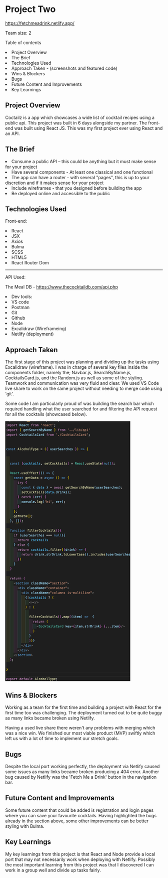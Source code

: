# Project Two

https://fetchmeadrink.netlify.app/

Team size: 2

Table of contents
<li>Project Overview</li>
<li>The Brief</li>
<li>Technologies Used</li>
<li>Approach Taken - (screenshots and featured code)</li>
<li>Wins & Blockers</li>
<li>Bugs</li>
<li>Future Content and Improvements</li>
<li>Key Learnings</li>

## Project Overview

Coctailz is a app which showcases a wide list of cocktail recipes using a public api. This project was built in 6 days alongside my partner. The front-end was built using React JS. This was my first project ever using React and an API.

## The Brief

<li>Consume a public API – this could be anything but it must make sense for your project</li>
<li>Have several components - At least one classical and one functional</li>
<li>The app can have a router - with several "pages", this is up to your discretion and if it makes sense for your project</li>
<li>Include wireframes - that you designed before building the app</li>
<li>Be deployed online and accessible to the public</li>

## Technologies Used

Front-end:
<li>React</li>
<li>JSX</li>
<li>Axios</li>
<li>Bulma</li>
<li>SCSS</li>
<li>HTML5</li>
<li>React Router Dom</li>
<hr>
API Used:

The Meal DB - https://www.thecocktaildb.com/api.php

<li>Dev tools:</li>
<li>VS code</li>
<li>Postman</li>
<li>Git</li>
<li>Github</li>
<li>Node</li>
<li>Excalidraw (Wireframeing)</li>
<li>Netlify (deployment)</li>

## Approach Taken

The first stage of this project was planning and dividing up the tasks using Excalidraw (wireframe). I was in charge of several key files inside the components folder, namely the; Navbar.js, SearchByName.js, CocktailsCard.js, and the Random.js as well as some of the styling. Teamwork and communication was very fluid and clear. We used VS Code live share to work on the same project without needing to merge code using 'git'.

Some code I am particularly proud of was building the search bar which required handling what the user searched for and filtering the API request for all the cocktails (showcased below).

<img src="./screenshotCode.png" alt="drawing" width="400"/>



## Wins & Blockers

Working as a team for the first time and building a project with React for the first time too was challenging. The deployment turned out to be quite buggy as many links became broken using Netlify. 

Having a used live share there weren't any problems with merging which was a nice win. We finished our most viable product (MVP) swiftly which left us with a lot of time to implement our stretch goals.

## Bugs

Despite the local port working perfectly, the deployment via Netlify caused some issues as many links became broken producing a 404 error. Another bug caused by Netlify was the 'Fetch Me a Drink' button in the navigation bar.

## Future Content and Improvements 

Some future content that could be added is registration and login pages where you can save your favourite cocktails. Having highlighted the bugs already in the section above, some other improvements can be better styling with Bulma.  

## Key Learnings

My key learnings from this project is that React and Node provide a local port that may not necessarily work when deploying with Netlify. Possibly the most important learning from this project was that I discovered I can work in a group well and divide up tasks fairly.